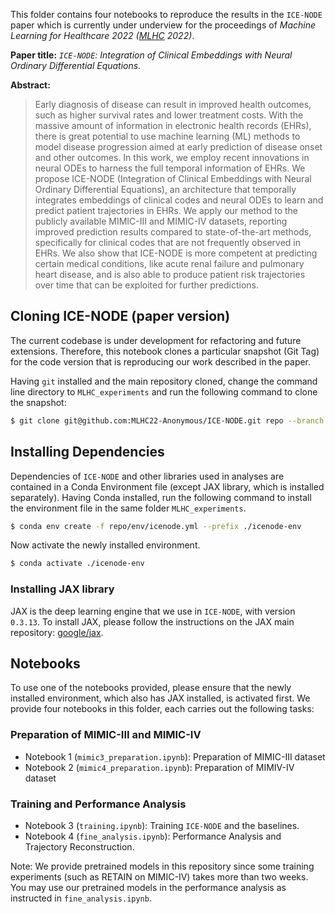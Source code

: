 <!-- #region -->
This folder contains four notebooks to reproduce the results in the `ICE-NODE` paper which is currently under underview for the proceedings of _Machine Learning for Healthcare 2022 ([MLHC](https://www.mlforhc.org/) 2022)_.


**Paper title:** _`ICE-NODE`: Integration of Clinical Embeddings with Neural Ordinary Differential Equations._


**Abstract:**
> Early diagnosis of disease can result in improved health outcomes, such as higher survival rates and lower treatment costs. With the massive amount of information in electronic health records (EHRs), there is great potential to use machine learning (ML) methods to model disease progression aimed at early prediction of disease onset and other outcomes. In this work, we employ recent innovations in neural ODEs to harness the full temporal information of EHRs. We propose ICE-NODE (Integration of Clinical Embeddings with Neural Ordinary Differential Equations), an architecture that temporally integrates embeddings of clinical codes and neural ODEs to learn and predict patient trajectories in EHRs. We apply our method to the publicly available MIMIC-III and MIMIC-IV datasets, reporting improved prediction results compared to state-of-the-art methods, specifically for clinical codes that are not frequently observed in EHRs. We also show that ICE-NODE is more competent at predicting certain medical conditions, like acute renal failure and pulmonary heart disease, and is also able to produce patient risk trajectories over time that can be exploited for further predictions.
<!-- #endregion -->

## Cloning ICE-NODE (paper version)

<!-- #region -->
The current codebase is under development for refactoring and future extensions. Therefore, this notebook clones a particular snapshot (Git Tag) for the code version that is reproducing our work described in the paper.


Having `git` installed and the main repository cloned, change the command line directory to `MLHC_experiments` and run the following command to clone the snapshot:

<!-- #endregion -->

<!-- #region -->
```bash
$ git clone git@github.com:MLHC22-Anonymous/ICE-NODE.git repo --branch mlhc --single-branch  --depth 1
```
<!-- #endregion -->

<!-- #region -->
## Installing Dependencies

Dependencies of `ICE-NODE` and other libraries used in analyses are contained in a Conda Environment file (except JAX library, which is installed separately). 
Having Conda installed, run the following command to install the environment file in the same folder `MLHC_experiments`.


```bash
$ conda env create -f repo/env/icenode.yml --prefix ./icenode-env
```

Now activate the newly installed environment.


```bash
$ conda activate ./icenode-env
```


### Installing JAX library


JAX is the deep learning engine that we use in `ICE-NODE`, with version `0.3.13`. To install JAX, please follow the instructions on the JAX main repository: [google/jax](https://github.com/google/jax).

<!-- #endregion -->

<!-- #region -->
## Notebooks


To use one of the notebooks provided, please ensure that the newly installed environment, which also has JAX installed, is activated first. We provide four notebooks in this folder, each carries out the following tasks:


### Preparation of MIMIC-III and MIMIC-IV

- Notebook 1 (`mimic3_preparation.ipynb`): Preparation of MIMIC-III dataset
- Notebook 2 (`mimic4_preparation.ipynb`): Preparation of MIMIV-IV dataset

### Training and Performance Analysis

- Notebook 3 (`training.ipynb`): Training `ICE-NODE` and the baselines.
- Notebook 4 (`fine_analysis.ipynb`): Performance Analysis and Trajectory Reconstruction.


Note: We provide pretrained models in this repository since some training experiments (such as RETAIN on MIMIC-IV) takes more than two weeks. You may use our pretrained models in the performance analysis as instructed in `fine_analysis.ipynb`.
<!-- #endregion -->

```python

```
